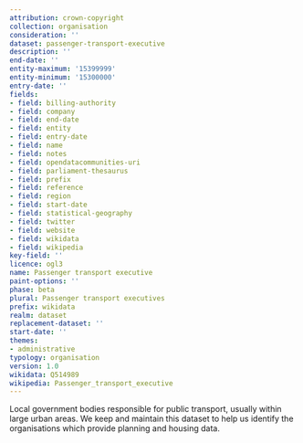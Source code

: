 ```yaml
---
attribution: crown-copyright
collection: organisation
consideration: ''
dataset: passenger-transport-executive
description: ''
end-date: ''
entity-maximum: '15399999'
entity-minimum: '15300000'
entry-date: ''
fields:
- field: billing-authority
- field: company
- field: end-date
- field: entity
- field: entry-date
- field: name
- field: notes
- field: opendatacommunities-uri
- field: parliament-thesaurus
- field: prefix
- field: reference
- field: region
- field: start-date
- field: statistical-geography
- field: twitter
- field: website
- field: wikidata
- field: wikipedia
key-field: ''
licence: ogl3
name: Passenger transport executive
paint-options: ''
phase: beta
plural: Passenger transport executives
prefix: wikidata
realm: dataset
replacement-dataset: ''
start-date: ''
themes:
- administrative
typology: organisation
version: 1.0
wikidata: Q514989
wikipedia: Passenger_transport_executive
---
```


Local government bodies responsible for public transport, usually within large urban areas.
We keep and maintain this dataset to help us identify the organisations which provide planning and housing data.
